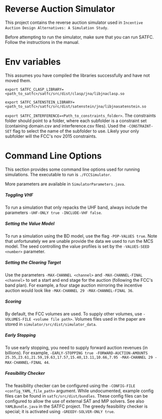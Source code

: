 # Reverse Auction Simulator

This project contains the reverse auction simulator used in `Incentive Auction Design Alternatives: A Simulation Study`. 

Before attempting to run the simulator, make sure that you can run SATFC. Follow the instructions in the manual.

# Env variables
This assumes you have compiled the libraries successfully and have not moved them.

`export SATFC_CLASP_LIBRARY=<path_to_satfc>/satfc/src/dist/clasp/jna/libjnaclasp.so`

`export SATFC_SATENSTEIN_LIBRARY=<path_to_satfc>/satfc/src/dist/satenstein/jna/libjnasatenstein.so`

`export SATFC_INTERFERENCE=<Path_to_constraints_folder>`. The constraints folder should point to a folder, where each subfolder is a constraint set (containing domain.csv and interference.csv files). Used the `-CONSTRAINT-SET` flag to select the name of the subfolder to use. Likely your only subfolder will the FCC's nov 2015 constraints.

# Command Line Options

This section provides some command line options used for running simulations. The executable to run is `./FCCSimulator`.

More parameters are available in `SimulatorParameters.java`.

##### Toggling VHF

To run a simulation that only repacks the UHF band, always include the parameters `-UHF-ONLY true -INCLUDE-VHF false`.

##### Setting the Value Model
 
To run a simulation using the BD model, use the flag `-POP-VALUES true`. Note that unfortunately we are unable provide the data we used to run the MCS model. The seed controlling the value profiles is set by the `-VALUES-SEED <number>` parameter.

##### Setting the Clearing Target

Use the parameters `-MAX-CHANNEL <channel>` and `-MAX-CHANNEL-FINAL <channel>` to set a start and end stage for the auction (following the FCC's band plan). For example, a four stage auction mirroring the incentive auction would look like `-MAX-CHANNEL 29 -MAX-CHANNEL-FINAL 36`.

##### Scoring

By default, the FCC volumes are used. To supply other volumes, use  `-VOLUMES-FILE <volume file path>`. Volumes files used in the paper are stored in `simulator/src/dist/simulator_data`. 

##### Early Stopping

To use early stopping, you need to supply forward auction revenues (in billions). For example, `-EARLY-STOPPING true -FORWARD-AUCTION-AMOUNTS 25.35,23.61,21.59,19.63,17.57,15.40,13.11,10.66,7.95 -MAX-CHANNEL 29 -MAX-CHANNEL-FINAL 44`.

##### Feasibility Checker

The feasibility checker can be configured using the `-CONFIG-FILE <config_YAML_file_path>` argument. While undocumented, example config files can be found in `satfc/src/dist/bundles`. These config files can be configured to allow the use of external SAT and MIP solvers. See also `YAMLBundle.java` in the SATFC project. The greedy feasibility checker is special; it is activated using `-GREEDY-SOLVER-ONLY true`.